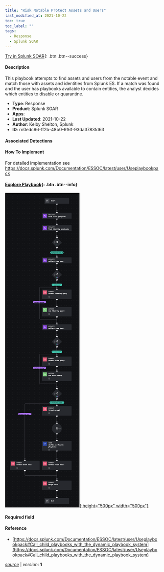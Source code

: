 ```yaml
---
title: "Risk Notable Protect Assets and Users"
last_modified_at: 2021-10-22
toc: true
toc_label: ""
tags:
  - Response
  - Splunk SOAR
---
```


[Try in Splunk SOAR](https://www.splunk.com/en_us/software/splunk-security-orchestration-and-automation.html){: .btn .btn--success}

#### Description

This playbook attempts to find assets and users from the notable event and match those with assets and identities from Splunk ES. If a match was found and the user has playbooks available to contain entities, the analyst decides which entities to disable or quarantine.

- **Type**: Response
- **Product**: Splunk SOAR
- **Apps**: 
- **Last Updated**: 2021-10-22
- **Author**: Kelby Shelton, Splunk
- **ID**: rn0edc96-ff2b-48b0-9f6f-93da3783fd63

#### Associated Detections


#### How To Implement
For detailed implementation see https://docs.splunk.com/Documentation/ESSOC/latest/user/Useplaybookpack


#### [Explore Playbook](https://splunk.github.io/soar-playbook-viewer/?playbook=https://raw.githubusercontent.com/phantomcyber/playbooks/latest/risk_notable_protect_assets_and_users.json){: .btn .btn--info}

[![explore](https://raw.githubusercontent.com/splunk/security_content/develop/playbooks/risk_notable_protect_assets_and_users.png){:height="500px" width="500px"}](https://splunk.github.io/soar-playbook-viewer/?playbook=https://raw.githubusercontent.com/phantomcyber/playbooks/latest/risk_notable_protect_assets_and_users.json)

#### Required field


#### Reference

* [https://docs.splunk.com/Documentation/ESSOC/latest/user/Useplaybookpack#Call_child_playbooks_with_the_dynamic_playbook_system](https://docs.splunk.com/Documentation/ESSOC/latest/user/Useplaybookpack#Call_child_playbooks_with_the_dynamic_playbook_system)




[*source*](https://github.com/splunk/security_content/tree/develop/playbooks/risk_notable_protect_assets_and_users.yml) \| *version*: **1**